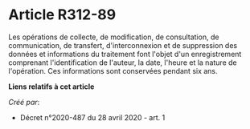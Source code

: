 # Article R312-89

Les opérations de collecte, de modification, de consultation, de communication, de transfert, d'interconnexion et de
suppression des données et informations du traitement font l'objet d'un enregistrement comprenant l'identification de
l'auteur, la date, l'heure et la nature de l'opération. Ces informations sont conservées pendant six ans.

**Liens relatifs à cet article**

_Créé par_:

  - Décret n°2020-487 du 28 avril 2020 - art. 1
